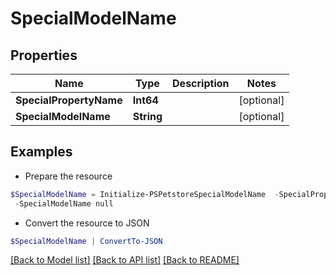 # SpecialModelName
## Properties

Name | Type | Description | Notes
------------ | ------------- | ------------- | -------------
**SpecialPropertyName** | **Int64** |  | [optional] 
**SpecialModelName** | **String** |  | [optional] 

## Examples

- Prepare the resource
```powershell
$SpecialModelName = Initialize-PSPetstoreSpecialModelName  -SpecialPropertyName null `
 -SpecialModelName null
```

- Convert the resource to JSON
```powershell
$SpecialModelName | ConvertTo-JSON
```

[[Back to Model list]](../README.md#documentation-for-models) [[Back to API list]](../README.md#documentation-for-api-endpoints) [[Back to README]](../README.md)

